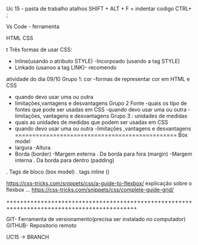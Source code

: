 Uc 15 - pasta de trabalho 
atalhos 
SHIFT + ALT + F = indentar codigo
CTRL+ ;




Vs Code - ferramenta    

HTML
CSS


 t
Três formas de usar CSS:
- Inline(usando o atributo STYLE)
-Incorpoado (usando a tag STYLE)
- Linkado (usanoo a tag LINK)- recomendo


atividade do dia 09/10
Grupo 1: cor
-formas  de representar cor  em HTML e CSS
- quando devo usar uma ou outra
- limitações,vantagens e desvantagens
Grupo 2 Fonte 
-quais os tipo de fontes que pode ser usadas em CSS
-quando devo usar uma ou outra
-limitações, vantagens  e desvantagens 
Grupo 3 : unidades de medidas 
- quais as unidades de medidas que podem ser usadas em CSS
- quando devo usar uma ou outra
-limitações ,vantagens e desvantagens
===============================================
Box model 
- largura 
-Altura
- Borda (border)
-Margem externa . Da borda para fora   (margin)
-Margem interna . Da borda  para dentro (padding)

. Tags  de bloco (box model)
.  tags inline ()


https://css-tricks.com/snippets/css/a-guide-to-flexbox/ explicação sobre o flexbox ...
https://css-tricks.com/snippets/css/complete-guide-grid/

++++++++++++++++++++++++++++++++++++++++++++++++++++++++++++++++++++++++++++++++++++++++++++


GIT- Ferramenta de versionamento(precisa ser instalado no computador)
GITHUB- Repositorio  remoto 

UC15 -> BRANCH





